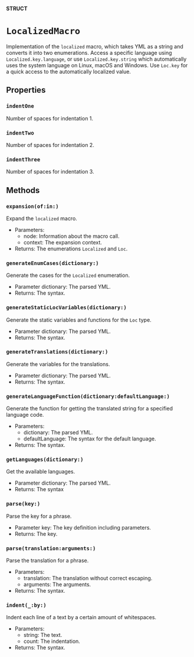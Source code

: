 **STRUCT**

# `LocalizedMacro`

Implementation of the `localized` macro, which takes YML 
as a string and converts it into two enumerations.
Access a specific language using `Localized.key.language`, or use `Localized.key.string`
which automatically uses the system language on Linux, macOS and Windows.
Use `Loc.key` for a quick access to the automatically localized value.

## Properties
### `indentOne`

Number of spaces for indentation 1.

### `indentTwo`

Number of spaces for indentation 2.

### `indentThree`

Number of spaces for indentation 3.

## Methods
### `expansion(of:in:)`

Expand the `localized` macro.
- Parameters:
    - node: Information about the macro call.
    - context: The expansion context.
- Returns: The enumerations `Localized` and `Loc`.

### `generateEnumCases(dictionary:)`

Generate the cases for the `Localized` enumeration.
- Parameter dictionary: The parsed YML.
- Returns: The syntax.

### `generateStaticLocVariables(dictionary:)`

Generate the static variables and functions for the `Loc` type.
- Parameter dictionary: The parsed YML.
- Returns: The syntax.

### `generateTranslations(dictionary:)`

Generate the variables for the translations.
- Parameter dictionary: The parsed YML.
- Returns: The syntax.

### `generateLanguageFunction(dictionary:defaultLanguage:)`

Generate the function for getting the translated string for a specified language code.
- Parameters:
    - dictionary: The parsed YML.
    - defaultLanguage: The syntax for the default language.
- Returns: The syntax.

### `getLanguages(dictionary:)`

Get the available languages.
- Parameter dictionary: The parsed YML.
- Returns: The syntax

### `parse(key:)`

Parse the key for a phrase.
- Parameter key: The key definition including parameters.
- Returns: The key.

### `parse(translation:arguments:)`

Parse the translation for a phrase.
- Parameters:
    - translation: The translation without correct escaping.
    - arguments: The arguments.
- Returns: The syntax.

### `indent(_:by:)`

Indent each line of a text by a certain amount of whitespaces.
- Parameters:
    - string: The text.
    - count: The indentation.
- Returns: The syntax.
